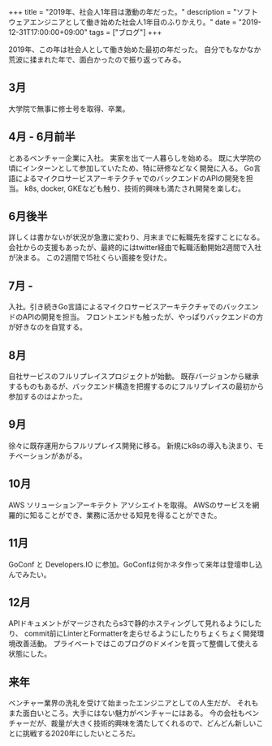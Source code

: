 +++
title = "2019年、社会人1年目は激動の年だった。"
description = "ソフトウェアエンジニアとして働き始めた社会人1年目のふりかえり。"
date = "2019-12-31T17:00:00+09:00"
tags = ["ブログ"]
+++


2019年、この年は社会人として働き始めた最初の年だった。
自分でもなかなか荒波に揉まれた年で、面白かったので振り返ってみる。

## 3月

大学院で無事に修士号を取得、卒業。

## 4月 - 6月前半

とあるベンチャー企業に入社。
実家を出て一人暮らしを始める。
既に大学院の頃にインターンとして参加していたため、特に研修などなく開発に入る。
Go言語によるマイクロサービスアーキテクチャでのバックエンドのAPIの開発を担当。
k8s, docker, GKEなども触り、技術的興味も満たされ開発を楽しむ。

## 6月後半

詳しくは書かないが状況が急激に変わり、月末までに転職先を探すことになる。
会社からの支援もあったが、最終的にはtwitter経由で転職活動開始2週間で入社が決まる。
この2週間で15社くらい面接を受けた。


## 7月 -

入社。引き続きGo言語によるマイクロサービスアーキテクチャでのバックエンドのAPIの開発を担当。
フロントエンドも触ったが、やっぱりバックエンドの方が好きなのを自覚する。


## 8月

自社サービスのフルリプレイスプロジェクトが始動。
既存バージョンから継承するものもあるが、バックエンド構造を把握するのにフルリプレイスの最初から参加するのはよかった。

## 9月

徐々に既存運用からフルリプレイス開発に移る。
新規にk8sの導入も決まり、モチベーションがあがる。

## 10月

AWS ソリューションアーキテクト アソシエイトを取得。
AWSのサービスを網羅的に知ることができ、業務に活かせる知見を得ることができた。

## 11月

GoConf と Developers.IO に参加。GoConfは何かネタ作って来年は登壇申し込んでみたい。

## 12月

APIドキュメントがマージされたらs3で静的ホスティングして見れるようにしたり、
commit前にLinterとFormatterを走らせるようにしたりちょくちょく開発環境改善活動。
プライベートではこのブログのドメインを買って整備して使える状態にした。

## 来年

ベンチャー業界の洗礼を受けて始まったエンジニアとしての人生だが、
それもまた面白いところ。大手にはない魅力がベンチャーにはある。
今の会社もベンチャーだが、裁量が大きく技術的興味を満たしてくれるので、どんどん新しいことに挑戦する2020年にしたいところだ。
